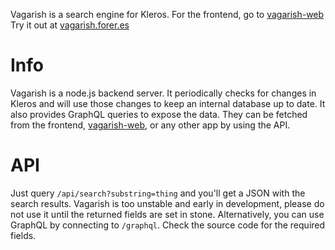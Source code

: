 Vagarish is a search engine for Kleros. For the frontend, go to [vagarish-web](https://github.com/greenlucid/vagarish-web)
Try it out at [vagarish.forer.es](https://vagarish.forer.es)

# Info

Vagarish is a node.js backend server. It periodically checks for changes in Kleros and will use those changes to keep an internal database up to date.
It also provides GraphQL queries to expose the data. They can be fetched from the frontend, [vagarish-web](https://github.com/greenlucid/vagarish-web), or any other app by using the API.

# API

Just query `/api/search?substring=thing` and you'll get a JSON with the search results.
Vagarish is too unstable and early in development, please do not use it until the returned fields are set in stone.
Alternatively, you can use GraphQL by connecting to `/graphql`. Check the source code for the required fields.